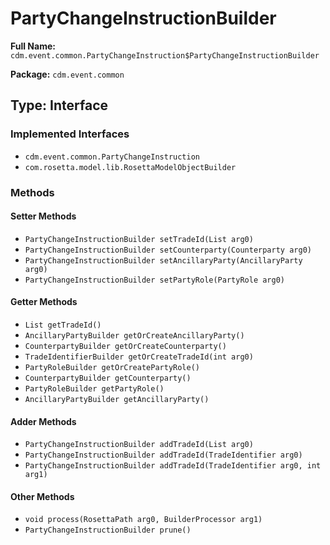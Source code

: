 # PartyChangeInstructionBuilder

**Full Name:** `cdm.event.common.PartyChangeInstruction$PartyChangeInstructionBuilder`

**Package:** `cdm.event.common`

## Type: Interface

### Implemented Interfaces

- `cdm.event.common.PartyChangeInstruction`
- `com.rosetta.model.lib.RosettaModelObjectBuilder`

### Methods

#### Setter Methods

- `PartyChangeInstructionBuilder setTradeId(List arg0)`
- `PartyChangeInstructionBuilder setCounterparty(Counterparty arg0)`
- `PartyChangeInstructionBuilder setAncillaryParty(AncillaryParty arg0)`
- `PartyChangeInstructionBuilder setPartyRole(PartyRole arg0)`

#### Getter Methods

- `List getTradeId()`
- `AncillaryPartyBuilder getOrCreateAncillaryParty()`
- `CounterpartyBuilder getOrCreateCounterparty()`
- `TradeIdentifierBuilder getOrCreateTradeId(int arg0)`
- `PartyRoleBuilder getOrCreatePartyRole()`
- `CounterpartyBuilder getCounterparty()`
- `PartyRoleBuilder getPartyRole()`
- `AncillaryPartyBuilder getAncillaryParty()`

#### Adder Methods

- `PartyChangeInstructionBuilder addTradeId(List arg0)`
- `PartyChangeInstructionBuilder addTradeId(TradeIdentifier arg0)`
- `PartyChangeInstructionBuilder addTradeId(TradeIdentifier arg0, int arg1)`

#### Other Methods

- `void process(RosettaPath arg0, BuilderProcessor arg1)`
- `PartyChangeInstructionBuilder prune()`

